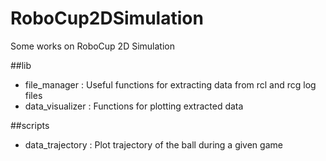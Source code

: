# RoboCup2DSimulation
Some works on RoboCup 2D Simulation

##lib
*	file_manager : Useful functions for extracting data from rcl and rcg log files
*	data_visualizer : Functions for plotting extracted data

##scripts
*	data_trajectory : Plot trajectory of the ball during a given game
